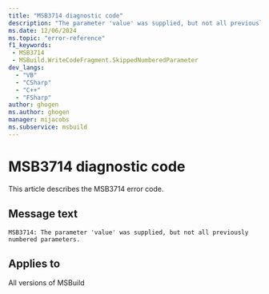 ```yaml
---
title: "MSB3714 diagnostic code"
description: "The parameter 'value' was supplied, but not all previously numbered parameters."
ms.date: 12/06/2024
ms.topic: "error-reference"
f1_keywords:
 - MSB3714
 - MSBuild.WriteCodeFragment.SkippedNumberedParameter
dev_langs:
  - "VB"
  - "CSharp"
  - "C++"
  - "FSharp"
author: ghogen
ms.author: ghogen
manager: mijacobs
ms.subservice: msbuild
---
```


# MSB3714 diagnostic code

<!-- :::ErrorDefinitionDescription::: -->
<!-- :::editable-content name="introDescription"::: -->
This article describes the MSB3714 error code.
<!-- :::editable-content-end::: -->

## Message text

`MSB3714: The parameter 'value' was supplied, but not all previously numbered parameters.`

<!-- :::editable-content name="postOutputDescription"::: -->
<!--
{StrBegin="MSB3714: "}
-->
<!-- :::editable-content-end::: -->
<!-- :::ErrorDefinitionDescription-end::: -->

## Applies to

All versions of MSBuild
